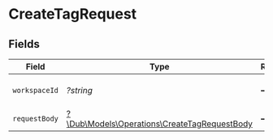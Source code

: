 # CreateTagRequest


## Fields

| Field                                                                                           | Type                                                                                            | Required                                                                                        | Description                                                                                     |
| ----------------------------------------------------------------------------------------------- | ----------------------------------------------------------------------------------------------- | ----------------------------------------------------------------------------------------------- | ----------------------------------------------------------------------------------------------- |
| `workspaceId`                                                                                   | *?string*                                                                                       | :heavy_minus_sign:                                                                              | The ID of the workspace.                                                                        |
| `requestBody`                                                                                   | [?\Dub\Models\Operations\CreateTagRequestBody](../../Models/Operations/CreateTagRequestBody.md) | :heavy_minus_sign:                                                                              | N/A                                                                                             |